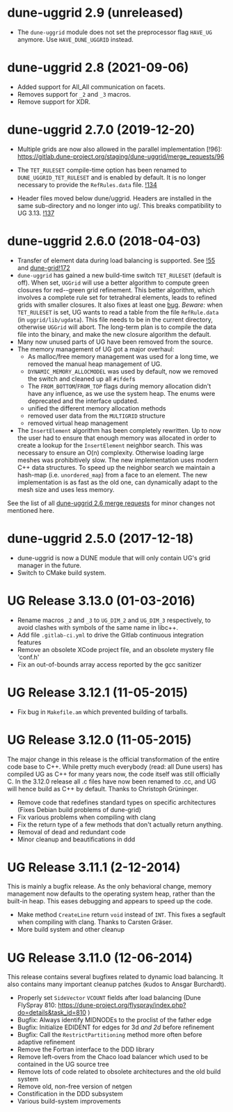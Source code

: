 # dune-uggrid 2.9 (unreleased)

- The `dune-uggrid` module does not set the preprocessor flag `HAVE_UG` anymore.
  Use `HAVE_DUNE_UGGRID` instead.

# dune-uggrid 2.8 (2021-09-06)

* Added support for All_All communication on facets.
* Removes support for `_2` and `_3` macros.
* Remove support for XDR.

# dune-uggrid 2.7.0 (2019-12-20)

* Multiple grids are now also allowed in the parallel implementation
  [!96]: https://gitlab.dune-project.org/staging/dune-uggrid/merge_requests/96

*   The `TET_RULESET` compile-time option has been renamed to
    `DUNE_UGGRID_TET_RULESET` and is enabled by default.
    It is no longer necessary to provide the `RefRules.data` file.
    [!134](https://gitlab.dune-project.org/staging/dune-uggrid/merge_requests/134)

* Header files moved below dune/uggrid. Headers are installed in the same
  sub-directory and no longer into ug/. This breaks compatibility to UG 3.13.
  [!137](https://gitlab.dune-project.org/staging/dune-uggrid/merge_requests/137)

# dune-uggrid 2.6.0 (2018-04-03)

* Transfer of element data during load balancing is supported.
  See [!55][] and [dune-grid!172][]
* `dune-uggrid` has gained a new build-time switch `TET_RULESET` (default is off).
  When set, `UGGrid` will use a better algorithm to compute green closures for red--green
  grid refinement.  This better algorithm, which involves a complete rule set
  for tetrahedral elements, leads to refined grids with smaller closures.
  It also fixes at least one [bug](https://gitlab.dune-project.org/core/dune-grid/issues/27).
  *Beware:* when `TET_RULESET` is set, UG wants to read a table from the file `RefRule.data`
  (in `uggrid/lib/ugdata`).  This file needs to be in the current directory, otherwise `UGGrid`
  will abort. The long-term plan is to compile the data file into the binary, and make
  the new closure algorithm the default.
* Many now unused parts of UG have been removed from the source.
* The memory management of UG got a major overhaul:
  - As malloc/free memory management was used for a long time, we removed
    the manual heap management of UG.
  - `DYNAMIC_MEMORY_ALLOCMODEL` was used by default, now we removed the
    switch and cleaned up all `#ifdef`s
  - The `FROM_BOTTOM`/`FROM_TOP` flags during memory allocation didn't have
    any influence, as we use the system heap. The enums were deprecated
    and the interface updated.
  - unified the different memory allocation methods
  - removed user data from the `MULTIGRID` structure
  - removed virtual heap management
* The `InsertElement` algorithm has been completely rewritten. Up to now the user
  had to ensure that enough memory was allocated in order to create a
  lookup for the `InsertElement` neighbor search. This was necessary to
  ensure an O(n) complexity. Otherwise loading large meshes was
  prohibitively slow. The new implementation uses modern C++ data
  structures. To speed up the neighbor search we maintain a hash-map
  (i.e. `unordered_map`) from a face to an element. The new
  implementation is as fast as the old one, can dynamically adapt to
  the mesh size and uses less memory.

See the list of all [dune-uggrid 2.6 merge requests][] for minor
changes not mentioned here.

  [!55]: https://gitlab.dune-project.org/staging/dune-uggrid/merge_requests/55
  [dune-grid!172]: https://gitlab.dune-project.org/core/dune-grid/merge_requests/172
  [dune-uggrid 2.6 merge requests]: https://gitlab.dune-project.org/staging/dune-uggrid/merge_requests?milestone_title=Dune+2.6.0&scope=all&state=all

# dune-uggrid 2.5.0 (2017-12-18)

* dune-uggrid is now a DUNE module that will only contain UG's grid
  manager in the future.
* Switch to CMake build system.


# UG Release 3.13.0 (01-03-2016)

* Rename macros `_2` and `_3` to `UG_DIM_2` and `UG_DIM_3` respectively,
  to avoid clashes with symbols of the same name in libc++.
* Add file `.gitlab-ci.yml` to drive the Gitlab continuous integration features
* Remove an obsolete XCode project file, and an obsolete mystery file 'conf.h'
* Fix an out-of-bounds array access reported by the gcc sanitizer



# UG Release 3.12.1 (11-05-2015)

* Fix bug in `Makefile.am` which prevented building of tarballs.



# UG Release 3.12.0 (11-05-2015)

The major change in this release is the official transformation of the
entire code base to C++.  While pretty much everybody (read: all Dune users)
has compiled UG as C++ for many years now, the code itself was still
officially C.  In the 3.12.0 release all .c files have now been renamed
to .cc, and UG will hence build as C++ by default.
Thanks to Christoph Grüninger.

* Remove code that redefines standard types on specific architectures
  (Fixes Debian build problems of dune-grid)
* Fix various problems when compiling with clang
* Fix the return type of a few methods that don't actually return anything.
* Removal of dead and redundant code
* Minor cleanup and beautifications in ddd



# UG Release 3.11.1 (2-12-2014)

This is mainly a bugfix release.  As the only behavioral change, memory
management now defaults to the operating system heap, rather than the
built-in heap.  This eases debugging and appears to speed up the code.

* Make method `CreateLine` return `void` instead of `INT`.
  This fixes a segfault when compiling with clang.
  Thanks to Carsten Gräser.
* More build system and other cleanup



# UG Release 3.11.0 (12-06-2014)

This release contains several bugfixes related to dynamic load balancing.
It also contains many important cleanup patches (kudos to Ansgar Burchardt).

* Properly set `SideVector` `VCOUNT` fields after load balancing
  (Dune FlySpray 810: https://dune-project.org/flyspray/index.php?do=details&task_id=810 )
* Bugfix: Always identify MIDNODEs to the proclist of the father edge
* Bugfix: Initialize EDIDENT for edges for 3d _and 2d_ before refinement
* Bugfix: Call the `RestrictPartitioning` method more often before adaptive refinement
* Remove the Fortran interface to the DDD library
* Remove left-overs from the Chaco load balancer which used to be contained
  in the UG source tree
* Remove lots of code related to obsolete architectures and the old build system
* Remove old, non-free version of netgen
* Constification in the DDD subsystem
* Various build-system improvements
